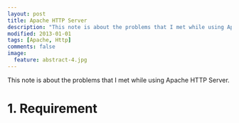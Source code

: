 ```yaml
---
layout: post
title: Apache HTTP Server
description: "This note is about the problems that I met while using Apache HTTP Server."
modified: 2013-01-01
tags: [Apache, Http]
comments: false
image:
  feature: abstract-4.jpg
---
```


This note is about the problems that I met while using Apache HTTP Server.

# 1. Requirement

